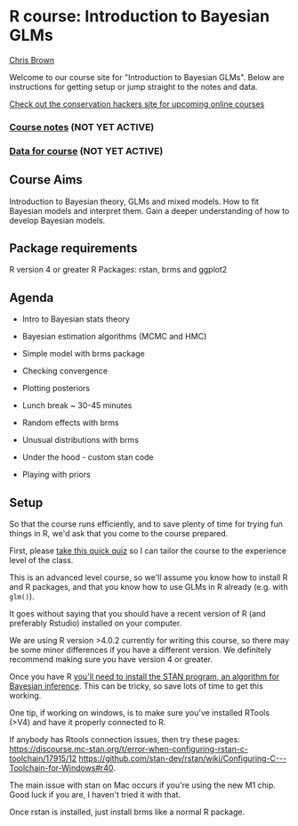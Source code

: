 # R course: Introduction to Bayesian GLMs

[Chris Brown](https://experts.griffith.edu.au/7867-chris-brown)

Welcome to our course site for "Introduction to Bayesian GLMs". Below are instructions for getting setup or jump straight to the notes and data.

[Check out the conservation hackers site for upcoming online courses](https://www.conservationhackers.org/courses)

### [Course notes](http://www.seascapemodels.org/intro-bayes-glm/2021-11-22-intro-bayes-glm.html) (NOT YET ACTIVE)

### [Data for course](https://github.com/cbrown5/intro-bayes-glm/blob/master/data-raw/data-raw.zip) (NOT YET ACTIVE)

## Course Aims

Introduction to Bayesian theory, GLMs and mixed models. How to fit Bayesian models and interpret them. Gain a deeper understanding of how to develop Bayesian models.

## Package requirements

R version 4 or greater
R Packages: rstan, brms and ggplot2

## Agenda  

- Intro to Bayesian stats theory

- Bayesian estimation algorithms (MCMC and HMC)

- Simple model with brms package

- Checking convergence

- Plotting posteriors

- Lunch break ~ 30-45 minutes

- Random effects with brms

- Unusual distributions with brms

- Under the hood - custom stan code

- Playing with priors

## Setup

So that the course runs efficiently, and to save plenty of time for trying fun things in R, we'd ask that you come to the course prepared.

First, please [take this quick quiz](https://docs.google.com/forms/d/e/1FAIpQLScs1h1iogFOM9LZpg1ljtxqBRE1uNbq0ojYhUT-sI0tIDm-qg/viewform?usp=sf_link) so I can tailor the course to the experience level of the class.

This is an advanced level course, so we'll assume you know how to install R and R packages, and that you know how to use GLMs in R already (e.g. with `glm()`).

It goes without saying that you should have a recent version of R (and preferably Rstudio) installed on your computer.

We are using R version >4.0.2 currently for writing this course, so there may be some minor differences if you have a different version. We definitely recommend making sure you have version 4 or greater.

Once you have R [you'll need to install the STAN program, an algorithm for Bayesian inference](https://github.com/stan-dev/rstan/wiki/RStan-Getting-Started). This can be tricky, so save lots of time to get this working.

One tip, if working on windows, is to make sure you've installed RTools (>V4) and have it properly connected to R.

If anybody has Rtools connection issues, then try these pages:
https://discourse.mc-stan.org/t/error-when-configuring-rstan-c-toolchain/17915/12
https://github.com/stan-dev/rstan/wiki/Configuring-C---Toolchain-for-Windows#r40.

The main issue with stan on Mac occurs if you're using the new M1 chip. Good luck if you are, I haven't tried it with that.

Once rstan is installed, just install brms like a normal R package.
